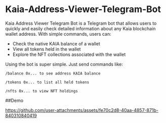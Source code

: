 # Kaia-Address-Viewer-Telegram-Bot

Kaia Address Viewer Telegram Bot is a Telegram bot that allows users to quickly and easily check detailed information about any Kaia blockchain wallet address. With simple commands, users can:

- Check the native KAIA balance of a wallet
- View all tokens held in the wallet
- Explore the NFT collections associated with the wallet

Using the bot is super simple. Just send commands like:
```
/balance 0x... to see address KAIA balance

/tokens 0x... to list all held tokens

/nfts 0x... to view NFT holdings
```
##Demo 


https://github.com/user-attachments/assets/fe70c2d8-40aa-4857-871b-840310840419

